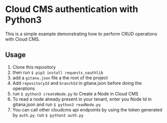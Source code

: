 # Cloud CMS authentication with Python3
This is a simple example demonstrating how to perform CRUD operations with Cloud CMS. 

## Usage
1. Clone this repository
2. then run `$ pip3 install requests_oauthlib`
3. add a `gitana.json` file a the root of the project
4. Add `repositoryId` and `branchId` in gitana.json before doing the operations
5. run `$ python3 createNode.py` to Create a Node in Cloud CMS
6. To read a node already present in your tenant, enter you Node Id in gitana.json and run `$ python3 readNode.py`
5. You can call other cloudcms api endpoints by using the token generated by `auth.py`. run `$ python3 auth.py`